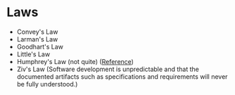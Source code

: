 # Laws

* Convey's Law
* Larman's Law
* Goodhart's Law
* Little's Law
* Humphrey's Law (not quite) ([Reference](https://www.linkedin.com/pulse/20140712143010-6227721-the-three-laws-of-software-development-humphrey-s-law/))
* Ziv's Law (Software development is unpredictable and that the documented artifacts such as specifications and requirements will never be fully understood.)
